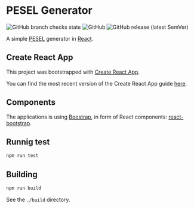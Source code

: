 # PESEL Generator

![GitHub branch checks state](https://img.shields.io/github/checks-status/dplocki/pesel-generator/master)
![GitHub](https://img.shields.io/github/license/dplocki/pesel-generator)
![GitHub release (latest SemVer)](https://img.shields.io/github/v/release/dplocki/pesel-generator?sort=semver)

A simple [PESEL](https://en.wikipedia.org/wiki/PESEL) generator in [React](https://en.wikipedia.org/wiki/React_(JavaScript_library)).

## Create React App

This project was bootstrapped with [Create React App](https://github.com/facebookincubator/create-react-app).

You can find the most recent version of the Create React App guide [here](https://github.com/facebookincubator/create-react-app/blob/master/packages/react-scripts/template/README.md).

## Components

The applications is using [Boostrap](https://getbootstrap.com/), in form of React components: [react-bootstrap](https://react-bootstrap.github.io/).

## Runnig test

```bash
npm run test
```

## Building

```bash
npm run build
```

See the `./build` directory.
